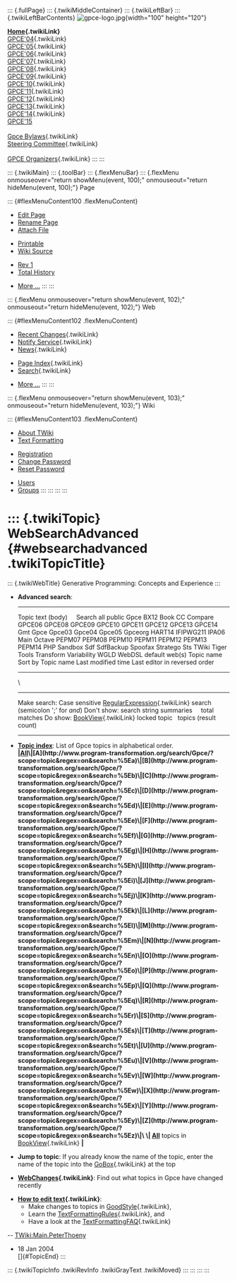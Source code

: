 ::: {.fullPage}
::: {.twikiMiddleContainer}
::: {.twikiLeftBar}
::: {.twikiLeftBarContents}
![gpce-logo.jpg](../pub/Gpce/WebLeftBar/gpce-logo.jpg){width="100"
height="120"}

**[Home](WebHome){.twikiLink}**\
[GPCE\'04](../Gpce04/WebHome){.twikiLink}\
[GPCE\'05](../Gpce05/WebHome){.twikiLink}\
[GPCE\'06](../GPCE06/WebHome){.twikiLink}\
[GPCE\'07](../GPCE07/WebHome){.twikiLink}\
[GPCE\'08](../GPCE08/WebHome){.twikiLink}\
[GPCE\'09](../GPCE09/WebHome){.twikiLink}\
[GPCE\'10](../GPCE10/WebHome){.twikiLink}\
[GPCE\'11](../GPCE11/WebHome){.twikiLink}\
[GPCE\'12](../GPCE12/WebHome){.twikiLink}\
[GPCE\'13](../GPCE13/WebHome){.twikiLink}\
[GPCE\'14](../GPCE14/WebHome){.twikiLink}\
[GPCE\'15](http://conf.researchr.org/home/gpce2015)\
\
[Gpce Bylaws](GpceBylaws){.twikiLink}\
[Steering Committee](SteeringCommittee){.twikiLink}\
\
[GPCE Organizers](../Gpceorg/WebHome){.twikiLink}
:::
:::

::: {.twikiMain}
::: {.toolBar}
::: {.flexMenuBar}
::: {.flexMenu onmouseover="return showMenu(event, 100);" onmouseout="return hideMenu(event, 100);"}
Page

::: {#flexMenuContent100 .flexMenuContent}
-   [Edit
    Page](http://www.program-transformation.org/edit/Gpce/WebSearchAdvanced?t=1536827733)
-   [Rename
    Page](http://www.program-transformation.org/rename/Gpce/WebSearchAdvanced)
-   [Attach
    File](http://www.program-transformation.org/attach/Gpce/WebSearchAdvanced)

<!-- -->

-   [Printable](http://www.program-transformation.org/view/Gpce/WebSearchAdvanced?skin=print.pattern)
-   [Wiki
    Source](http://www.program-transformation.org/view/Gpce/WebSearchAdvanced?skin=text&raw=on&contenttype=text/plain)

<!-- -->

-   [Rev
    1](http://www.program-transformation.org/view/Gpce/WebSearchAdvanced?rev=1.1)
-   [Total
    History](http://www.program-transformation.org/rdiff/Gpce/WebSearchAdvanced)

<!-- -->

-   [More
    \...](http://www.program-transformation.org/oops/Gpce/WebSearchAdvanced?template=oopsmore&param1=1.1&param2=1.1)
:::
:::

::: {.flexMenu onmouseover="return showMenu(event, 102);" onmouseout="return hideMenu(event, 102);"}
Web

::: {#flexMenuContent102 .flexMenuContent}
-   [Recent Changes](WebChanges){.twikiLink}
-   [Notify Service](WebNotify){.twikiLink}
-   [News](WebNews){.twikiLink}

<!-- -->

-   [Page Index](WebIndex){.twikiLink}
-   [Search](WebSearch){.twikiLink}

<!-- -->

-   [More
    \...](http://www.program-transformation.org/oops/Gpce/WebSearchAdvanced?template=oopsmore&param1=1.1&param2=1.1)
:::
:::

::: {.flexMenu onmouseover="return showMenu(event, 103);" onmouseout="return hideMenu(event, 103);"}
Wiki

::: {#flexMenuContent103 .flexMenuContent}
-   [About
    TWiki](http://www.program-transformation.org/view/TWiki/WebHome)
-   [Text
    Formatting](http://www.program-transformation.org/view/TWiki/TextFormattingRules)

<!-- -->

-   [Registration](http://www.program-transformation.org/view/TWiki/TWikiRegistration)
-   [Change
    Password](http://www.program-transformation.org/view/TWiki/ChangePassword)
-   [Reset
    Password](http://www.program-transformation.org/view/TWiki/ResetPassword)

<!-- -->

-   [Users](http://www.program-transformation.org/view/Main/TWikiUsers)
-   [Groups](http://www.program-transformation.org/view/Main/TWikiGroups)
:::
:::
:::
:::

::: {.twikiTopic}
WebSearchAdvanced {#websearchadvanced .twikiTopicTitle}
=================

::: {.twikiWebTitle}
Generative Programming: Concepts and Experience
:::

-   **Advanced search**:
      ----------------------- --------- ------------------------------------------------------------------------------------------------------------------------------------------------------------------------------------------------------------------------------------------------------------------------------------------------------------------------------------------
      Topic text (body)       Search    all public Gpce BX12 Book CC Compare GPCE06 GPCE08 GPCE09 GPCE10 GPCE11 GPCE12 GPCE13 GPCE14 Gmt Gpce Gpce03 Gpce04 Gpce05 Gpceorg HART14 IFIPWG211 IPA06 Main Octave PEPM07 PEPM08 PEPM10 PEPM11 PEPM12 PEPM13 PEPM14 PHP Sandbox Sdf SdfBackup Spoofax Stratego Sts TWiki Tiger Tools Transform Variability WGLD WebDSL default web(s)
      Topic name              Sort by   Topic name Last modified time Last editor in reversed order
      ----------------------- --------- ------------------------------------------------------------------------------------------------------------------------------------------------------------------------------------------------------------------------------------------------------------------------------------------------------------------------------------------

    \
      -------------- ------------------------------------------- ------------------------------------------------------------------------------------------------
      Make search:   Case sensitive                              [RegularExpression](../TWiki/RegularExpression){.twikiLink} search (semicolon \';\' for *and*)
      Don\'t show:   search string                               summaries     total matches
      Do show:       [BookView](../TWiki/BookView){.twikiLink}   locked topic   topics (result count)
      -------------- ------------------------------------------- ------------------------------------------------------------------------------------------------

<!-- -->

-   **[Topic
    index](http://www.program-transformation.org/search/Gpce/?scope=topic&regex=on&search=\.*)**:
    List of Gpce topics in alphabetical order.\
    **\|[All](http://www.program-transformation.org/search/Gpce/?scope=topic&regex=on&search=\.*)\|[A](http://www.program-transformation.org/search/Gpce/?scope=topic&regex=on&search=%5Ea)\|[B](http://www.program-transformation.org/search/Gpce/?scope=topic&regex=on&search=%5Eb)\|[C](http://www.program-transformation.org/search/Gpce/?scope=topic&regex=on&search=%5Ec)\|[D](http://www.program-transformation.org/search/Gpce/?scope=topic&regex=on&search=%5Ed)\|[E](http://www.program-transformation.org/search/Gpce/?scope=topic&regex=on&search=%5Ee)\|[F](http://www.program-transformation.org/search/Gpce/?scope=topic&regex=on&search=%5Ef)\|[G](http://www.program-transformation.org/search/Gpce/?scope=topic&regex=on&search=%5Eg)\|[H](http://www.program-transformation.org/search/Gpce/?scope=topic&regex=on&search=%5Eh)\|[I](http://www.program-transformation.org/search/Gpce/?scope=topic&regex=on&search=%5Ei)\|[J](http://www.program-transformation.org/search/Gpce/?scope=topic&regex=on&search=%5Ej)\|[K](http://www.program-transformation.org/search/Gpce/?scope=topic&regex=on&search=%5Ek)\|[L](http://www.program-transformation.org/search/Gpce/?scope=topic&regex=on&search=%5El)\|[M](http://www.program-transformation.org/search/Gpce/?scope=topic&regex=on&search=%5Em)\|[N](http://www.program-transformation.org/search/Gpce/?scope=topic&regex=on&search=%5En)\|[O](http://www.program-transformation.org/search/Gpce/?scope=topic&regex=on&search=%5Eo)\|[P](http://www.program-transformation.org/search/Gpce/?scope=topic&regex=on&search=%5Ep)\|[Q](http://www.program-transformation.org/search/Gpce/?scope=topic&regex=on&search=%5Eq)\|[R](http://www.program-transformation.org/search/Gpce/?scope=topic&regex=on&search=%5Er)\|[S](http://www.program-transformation.org/search/Gpce/?scope=topic&regex=on&search=%5Es)\|[T](http://www.program-transformation.org/search/Gpce/?scope=topic&regex=on&search=%5Et)\|[U](http://www.program-transformation.org/search/Gpce/?scope=topic&regex=on&search=%5Eu)\|[V](http://www.program-transformation.org/search/Gpce/?scope=topic&regex=on&search=%5Ev)\|[W](http://www.program-transformation.org/search/Gpce/?scope=topic&regex=on&search=%5Ew)\|[X](http://www.program-transformation.org/search/Gpce/?scope=topic&regex=on&search=%5Ex)\|[Y](http://www.program-transformation.org/search/Gpce/?scope=topic&regex=on&search=%5Ey)\|[Z](http://www.program-transformation.org/search/Gpce/?scope=topic&regex=on&search=%5Ez)\|\
    \|
    [All](http://www.program-transformation.org/search/Gpce/?scope=topic&regex=on&bookview=on&search=\.*)**
    topics in [BookView](../TWiki/BookView){.twikiLink} **\|**

<!-- -->

-   **Jump to topic**: If you already know the name of the topic, enter
    the name of the topic into the [GoBox](../TWiki/GoBox){.twikiLink}
    at the top

<!-- -->

-   **[WebChanges](../TWiki/WebChanges){.twikiLink}**: Find out what
    topics in Gpce have changed recently

<!-- -->

-   **[How to edit text](../TWiki/GoodStyle){.twikiLink}**:
    -   Make changes to topics in
        [GoodStyle](../TWiki/GoodStyle){.twikiLink},
    -   Learn the
        [TextFormattingRules](../TWiki/TextFormattingRules){.twikiLink},
        and
    -   Have a look at the
        [TextFormattingFAQ](../TWiki/TextFormattingFAQ){.twikiLink}

\--
[TWiki:Main.PeterThoeny](http://twiki.org/cgi-bin/view/Main.PeterThoeny "'Main.PeterThoeny' on TWiki.org")
- 18 Jan 2004\
[]{#TopicEnd}
:::

::: {.twikiTopicInfo .twikiRevInfo .twikiGrayText .twikiMoved}
:::
:::
:::
:::
